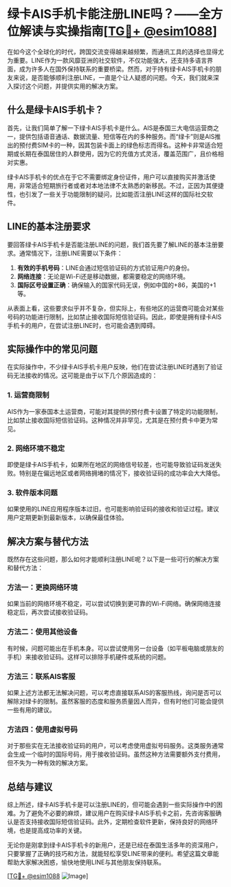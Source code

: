 # 绿卡AIS手机卡能注册LINE吗？——全方位解读与实操指南[[TG💪+ @esim1088](https://t.me/s/esim1088)]

在如今这个全球化的时代，跨国交流变得越来越频繁，而通讯工具的选择也显得尤为重要。LINE作为一款风靡亚洲的社交软件，不仅功能强大，还支持多语言界面，成为许多人在国外保持联系的重要桥梁。然而，对于持有绿卡AIS手机卡的朋友来说，是否能够顺利注册LINE，一直是个让人疑惑的问题。今天，我们就来深入探讨这个问题，并提供实用的解决方案。

## 什么是绿卡AIS手机卡？

首先，让我们简单了解一下绿卡AIS手机卡是什么。AIS是泰国三大电信运营商之一，提供包括语音通话、数据流量、短信等在内的多种服务。而“绿卡”则是AIS推出的预付费SIM卡的一种，因其包装卡面上的绿色标志而得名。这种卡非常适合短期或长期在泰国居住的人群使用，因为它的充值方式灵活，覆盖范围广，且价格相对实惠。

绿卡AIS手机卡的优点在于它不需要绑定身份证件，用户可以直接购买并激活使用，非常适合短期旅行者或者对本地法律不太熟悉的新移民。不过，正因为其便捷性，也引发了一些关于功能限制的疑问，比如能否注册LINE这样的国际社交软件。

## LINE的基本注册要求

要回答绿卡AIS手机卡是否能注册LINE的问题，我们首先要了解LINE的基本注册要求。通常情况下，注册LINE需要以下条件：

1. **有效的手机号码**：LINE会通过短信验证码的方式验证用户的身份。
2. **网络连接**：无论是Wi-Fi还是移动数据，都需要稳定的网络环境。
3. **国际区号设置正确**：确保输入的国家代码无误，例如中国的+86，美国的+1等。

从表面上看，这些要求似乎并不复杂，但实际上，有些地区的运营商可能会对某些号码的功能进行限制，比如禁止接收国际短信验证码。因此，即使是拥有绿卡AIS手机卡的用户，在尝试注册LINE时，也可能会遇到障碍。

## 实际操作中的常见问题

在实际操作中，不少绿卡AIS手机卡用户反映，他们在尝试注册LINE时遇到了验证码无法接收的情况。这可能是由于以下几个原因造成的：

### 1. **运营商限制**
   AIS作为一家泰国本土运营商，可能对其提供的预付费卡设置了特定的功能限制，比如禁止接收国际短信验证码。这种情况并非罕见，尤其是在预付费卡中更为常见。

### 2. **网络环境不稳定**
   即使是绿卡AIS手机卡，如果所在地区的网络信号较差，也可能导致验证码发送失败。特别是在偏远地区或者网络拥堵的情况下，接收验证码的成功率会大大降低。

### 3. **软件版本问题**
   如果使用的LINE应用程序版本过旧，也可能影响验证码的接收和验证过程。建议用户定期更新到最新版本，以确保最佳体验。

## 解决方案与替代方法

既然存在这些问题，那么如何才能顺利注册LINE呢？以下是一些可行的解决方案和替代方法：

### 方法一：更换网络环境
   如果当前的网络环境不稳定，可以尝试切换到更可靠的Wi-Fi网络。确保网络连接稳定后，再次尝试接收验证码。

### 方法二：使用其他设备
   有时候，问题可能出在手机本身。可以尝试使用另一台设备（如平板电脑或朋友的手机）来接收验证码。这样可以排除手机硬件或系统的问题。

### 方法三：联系AIS客服
   如果上述方法都无法解决问题，可以考虑直接联系AIS的客服热线，询问是否可以解除对绿卡的限制。虽然客服的态度和服务质量因人而异，但有时他们可能会提供一些有用的建议。

### 方法四：使用虚拟号码
   对于那些实在无法接收验证码的用户，可以考虑使用虚拟号码服务。这类服务通常会生成一个临时的国际号码，用于接收验证码。虽然这种方法需要额外支付费用，但不失为一种有效的解决方案。

## 总结与建议

综上所述，绿卡AIS手机卡是可以注册LINE的，但可能会遇到一些实际操作中的困难。为了避免不必要的麻烦，建议用户在购买绿卡AIS手机卡之前，先咨询客服确认是否支持接收国际短信验证码。此外，定期检查软件更新，保持良好的网络环境，也是提高成功率的关键。

无论你是刚拿到绿卡AIS手机卡的新用户，还是已经在泰国生活多年的资深用户，只要掌握了正确的技巧和方法，就能轻松享受LINE带来的便利。希望这篇文章能帮助大家解决困惑，愉快地使用LINE与其他朋友保持联系。

[[TG💪+ @esim1088](https://t.me/s/esim1088) ![Image](https://i.postimg.cc/4NQfJmqS/Snipaste-2025-05-13-00-14-12.png)]